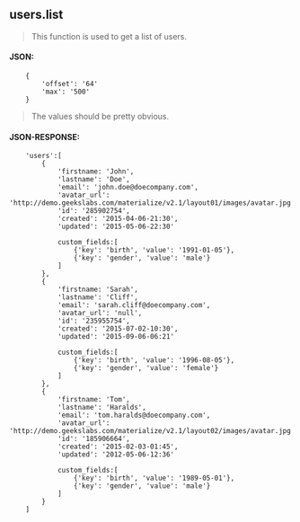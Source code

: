 ## users.list
> This function is used to get a list of users.

#### JSON:
    
        {
            'offset': '64'
            'max': '500'
        }

> The values should be pretty obvious.

#### JSON-RESPONSE:

        'users':[
            {
                'firstname: 'John',
                'lastname': 'Doe',
                'email': 'john.doe@doecompany.com',
                'avatar_url': 'http://demo.geekslabs.com/materialize/v2.1/layout01/images/avatar.jpg',
                'id': '285902754',
                'created': '2015-04-06-21:30',
                'updated': '2015-05-06-22:30'
                
                custom_fields:[
                    {'key': 'birth', 'value': '1991-01-05'},
                    {'key': 'gender', 'value': 'male'}
                ]
            },
            {
                'firstname: 'Sarah',
                'lastname': 'Cliff',
                'email': 'sarah.cliff@doecompany.com',
                'avatar_url': 'null',
                'id': '235955754',
                'created': '2015-07-02-10:30',
                'updated': '2015-09-06-06:21'
                
                custom_fields:[
                    {'key': 'birth', 'value': '1996-08-05'},
                    {'key': 'gender', 'value': 'female'}
                ]
            },
            {
                'firstname: 'Tom',
                'lastname': 'Haralds',
                'email': 'tom.haralds@doecompany.com',
                'avatar_url': 'http://demo.geekslabs.com/materialize/v2.1/layout02/images/avatar.jpg',
                'id': '185906664',
                'created': '2015-02-03-01:45',
                'updated': '2012-05-06-12:36'
                
                custom_fields:[
                    {'key': 'birth', 'value': '1989-05-01'},
                    {'key': 'gender', 'value': 'male'}
                ]
            }
        ]